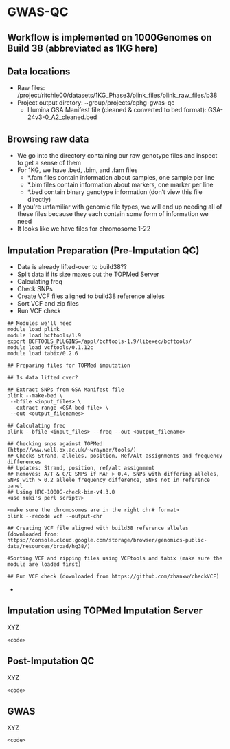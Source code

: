 # GWAS-QC
## Workflow is implemented on 1000Genomes on Build 38 (abbreviated as 1KG here)


## Data locations
* Raw files: /project/ritchie00/datasets/1KG_Phase3/plink_files/plink_raw_files/b38
* Project output diretory: ~group/projects/cphg-gwas-qc
  * Illumina GSA Manifest file (cleaned & converted to bed format): GSA-24v3-0_A2_cleaned.bed

## Browsing raw data
* We go into the directory containing our raw genotype files and inspect to get a sense of them
* For 1KG, we have .bed, .bim, and .fam files
  * *.fam files contain information about samples, one sample per line
  * *.bim files contain information about markers, one marker per line
  * *.bed contain binary genotype information (don’t view this file directly)
* If you're unfamiliar with genomic file types, we will end up needing all of these files because they each contain some form of information we need
* It looks like we have files for chromosome 1-22

## Imputation Preparation (Pre-Imputation QC)
* Data is already lifted-over to build38??
* Split data if its size maxes out the TOPMed Server
* Calculating freq
* Check SNPs 
* Create VCF files aligned to build38 reference alleles
* Sort VCF and zip files
* Run VCF check

```
## Modules we'll need
module load plink
module load bcftools/1.9
export BCFTOOLS_PLUGINS=/appl/bcftools-1.9/libexec/bcftools/
module load vcftools/0.1.12c
module load tabix/0.2.6
```

```
## Preparing files for TOPMed imputation

## Is data lifted over?

## Extract SNPs from GSA Manifest file
plink --make-bed \
 --bfile <input_files> \
 --extract range <GSA bed file> \
 --out <output_filenames>

## Calculating freq
plink --bfile <input_files> --freq --out <output_filename>

## Checking snps against TOPMed
(http://www.well.ox.ac.uk/~wrayner/tools/)
## Checks Strand, alleles, position, Ref/Alt assignments and frequency differences
## Updates: Strand, position, ref/alt assignment
## Removes: A/T & G/C SNPs if MAF > 0.4, SNPs with differing alleles, SNPs with > 0.2 allele frequency difference, SNPs not in reference panel
## Using HRC-1000G-check-bim-v4.3.0
<use Yuki's perl script?>

<make sure the chromosomes are in the right chr# format>
plink --recode vcf --output-chr

## Creating VCF file aligned with build38 reference alleles (downloaded from: https://console.cloud.google.com/storage/browser/genomics-public-data/resources/broad/hg38/)

#Sorting VCF and zipping files using VCFtools and tabix (make sure the module are loaded first)

## Run VCF check (downloaded from https://github.com/zhanxw/checkVCF)

```
* 


## Imputation using TOPMed Imputation Server
XYZ

```
<code>
```

## Post-Imputation QC
XYZ
```
<code>
```

## GWAS
XYZ

```
<code>
```



